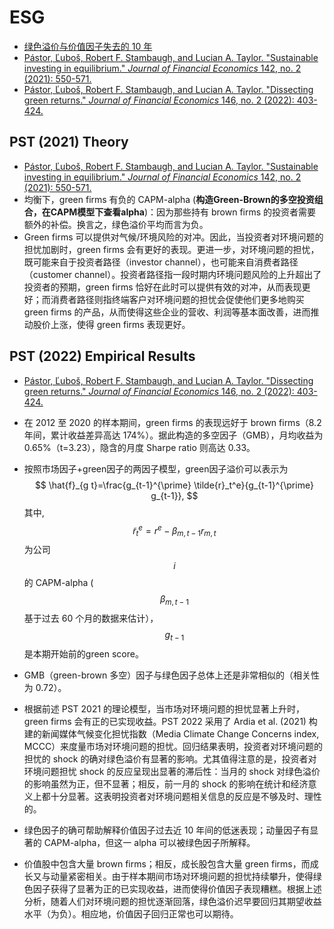 # ESG

- [绿色溢价与价值因子失去的 10 年](https://mp.weixin.qq.com/s/KYPhIbG2Jt4BtHl0XEGquA)
- [Pástor, Ľuboš, Robert F. Stambaugh, and Lucian A. Taylor. "Sustainable investing in equilibrium." *Journal of Financial Economics* 142, no. 2 (2021): 550-571.](https://www.sciencedirect.com/science/article/pii/S0304405X20303512)
- [Pástor, Ľuboš, Robert F. Stambaugh, and Lucian A. Taylor. "Dissecting green returns." *Journal of Financial Economics* 146, no. 2 (2022): 403-424.](https://www.sciencedirect.com/science/article/pii/S0304405X22001672)

## PST (2021) Theory

- [Pástor, Ľuboš, Robert F. Stambaugh, and Lucian A. Taylor. "Sustainable investing in equilibrium." *Journal of Financial Economics* 142, no. 2 (2021): 550-571.](https://www.sciencedirect.com/science/article/pii/S0304405X20303512)
- 均衡下，green firms 有负的 CAPM-alpha (**构造Green-Brown的多空投资组合，在CAPM模型下查看alpha**)：因为那些持有 brown firms 的投资者需要额外的补偿。换言之，绿色溢价平均而言为负。
- Green firms 可以提供对气候/环境风险的对冲。因此，当投资者对环境问题的担忧加剧时，green firms 会有更好的表现。更进一步，对环境问题的担忧，既可能来自于投资者路径（investor channel），也可能来自消费者路径（customer channel）。投资者路径指一段时期内环境问题风险的上升超出了投资者的预期，green firms 恰好在此时可以提供有效的对冲，从而表现更好；而消费者路径则指终端客户对环境问题的担忧会促使他们更多地购买 green firms 的产品，从而使得这些企业的营收、利润等基本面改善，进而推动股价上涨，使得 green firms 表现更好。

## PST (2022) Empirical Results

- [Pástor, Ľuboš, Robert F. Stambaugh, and Lucian A. Taylor. "Dissecting green returns." *Journal of Financial Economics* 146, no. 2 (2022): 403-424.](https://www.sciencedirect.com/science/article/pii/S0304405X22001672)

- 在 2012 至 2020 的样本期间，green firms 的表现远好于 brown firms（8.2 年间，累计收益差异高达 174%）。据此构造的多空因子（GMB），月均收益为 0.65%（t=3.23），隐含的月度 Sharpe ratio 则高达 0.33。

- 按照市场因子+green因子的两因子模型，green因子溢价可以表示为
  $$
  \hat{f}_{g t}=\frac{g_{t-1}^{\prime} \tilde{r}_t^e}{g_{t-1}^{\prime} g_{t-1}},
  $$
  其中, $$\tilde{r}_t^e=r^e-\beta_{m, t-1} r_{m, t}$$ 为公司 $$i$$ 的 CAPM-alpha ( $$\beta_{m, t-1}$$ 基于过去 60 个月的数据来估计），$$g_{t-1}$$是本期开始前的green score。

- GMB（green-brown 多空）因子与绿色因子总体上还是非常相似的（相关性为 0.72）。

- 根据前述 PST 2021 的理论模型，当市场对环境问题的担忧显著上升时，green firms 会有正的已实现收益。PST 2022 采用了 Ardia et al. (2021) 构建的新闻媒体气候变化担忧指数（Media Climate Change Concerns index, MCCC）来度量市场对环境问题的担忧。回归结果表明，投资者对环境问题的担忧的 shock 的确对绿色溢价有显著的影响。尤其值得注意的是，投资者对环境问题担忧 shock 的反应呈现出显著的滞后性：当月的 shock 对绿色溢价的影响虽然为正，但不显著；相反，前一月的 shock 的影响在统计和经济意义上都十分显著。这表明投资者对环境问题相关信息的反应是不够及时、理性的。

- 绿色因子的确可帮助解释价值因子过去近 10 年间的低迷表现；动量因子有显著的 CAPM-alpha，但这一 alpha 可以被绿色因子所解释。

- 价值股中包含大量 brown firms；相反，成长股包含大量 green firms，而成长又与动量紧密相关。由于样本期间市场对环境问题的担忧持续攀升，使得绿色因子获得了显著为正的已实现收益，进而使得价值因子表现糟糕。根据上述分析，随着人们对环境问题的担忧逐渐回落，绿色溢价迟早要回归其期望收益水平（为负）。相应地，价值因子回归正常也可以期待。
